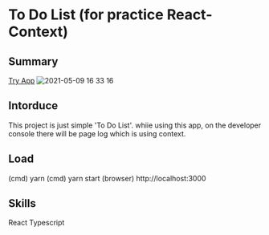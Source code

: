 # To Do List (for practice React-Context)

## Summary
[Try App](https://whlee0525.github.io/todo-react-context/)
![2021-05-09 16 33 16](https://user-images.githubusercontent.com/29941220/117563994-837d6f80-b0e4-11eb-8361-80acfa88a344.gif)


## Intorduce
This project is just simple 'To Do List'.
whiie using this app, 
on the developer console
there will be page log which is using context.

## Load
(cmd) yarn
(cmd) yarn start
(browser) http://localhost:3000

## Skills
React
Typescript

